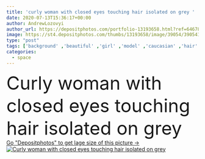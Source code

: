 ```yaml
---
title: 'curly woman with closed eyes touching hair isolated on grey '
date: 2020-07-13T15:36:17+00:00
author: AndrewLozovyi
author_url: https://depositphotos.com/portfolio-13193658.html?ref=64678756
image: https://st4.depositphotos.com/thumbs/13193658/image/39054/390541130/api_thumb_450.jpg?forcejpeg=true
type: "post"
tags: ['background' ,'beautiful' ,'girl' ,'model' ,'caucasian' ,'hair' ,'european' ,'woman' ,'touch' ,'curly' ,'attractive' ,'posing' ,'modeling' ,'copy space' ,'one person' ,'closed eyes' ,'Studio Shot' ,'young adult' ,'isolated on grey' ]
categories: 
  - space
---
```

<div aling="center">
            <font size="60"> Curly woman with closed eyes touching hair isolated on grey</font>   
</div>
<div>
    <a href='https://st4.depositphotos.com/thumbs/13193658/image/39054/390541130/api_thumb_450.jpg?forcejpeg=true?ref=64678756' target=_blank > Go "Depositphotos" to get lage size of this picture ->
        <img href='https://st4.depositphotos.com/thumbs/13193658/image/39054/390541130/api_thumb_450.jpg?forcejpeg=true?ref=64678756' src='https://st4.depositphotos.com/13193658/39054/i/950/depositphotos_390541130-stock-photo-curly-woman-closed-eyes-touching.jpg?forcejpeg=true' alt='Curly woman with closed eyes touching hair isolated on grey' >
    </a>
</div>
